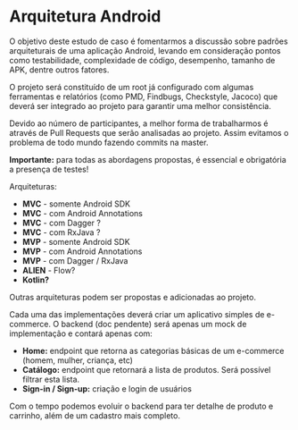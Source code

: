 # Arquitetura Android

O objetivo deste estudo de caso é fomentarmos a discussão sobre padrões arquiteturais de uma aplicação Android, levando em consideração pontos como testabilidade, complexidade de código, desempenho, tamanho de APK, dentre outros fatores.

O projeto será constituído de um root já configurado com algumas ferramentas e relatórios (como PMD, Findbugs, Checkstyle, Jacoco) que deverá ser integrado ao projeto para garantir uma melhor consistência.

Devido ao número de participantes, a melhor forma de trabalharmos é através de Pull Requests que serão analisadas ao projeto. Assim evitamos o problema de todo mundo fazendo commits na master.

**Importante:** para todas as abordagens propostas, é essencial e obrigatória a presença de testes!

Arquiteturas:
  - **MVC** - somente Android SDK
  - **MVC** - com Android Annotations
  - **MVC** - com Dagger ?
  - **MVC** - com RxJava ?
  - **MVP** - somente Android SDK
  - **MVP** - com Android Annotations
  - **MVP** - com Dagger / RxJava
  - **ALIEN** - Flow?
  - **Kotlin?**

Outras arquiteturas podem ser propostas e adicionadas ao projeto.

Cada uma das implementações deverá criar um aplicativo simples de e-commerce. O backend (doc pendente) será apenas um mock de implementação e contará apenas com:

  - **Home:** endpoint que retorna as categorias básicas de um e-commerce (homem, mulher, criança, etc)
  - **Catálogo:** endpoint que retornará a lista de produtos. Será possível filtrar esta lista.
  - **Sign-in / Sign-up:** criação e login de usuários

Com o tempo podemos evoluir o backend para ter detalhe de produto e carrinho, além de um cadastro mais completo.
